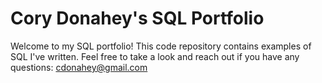 # Cory Donahey's SQL Portfolio

Welcome to my SQL portfolio! This code repository contains examples of SQL I've written. Feel free to take a look and reach out if you have any questions: cdonahey@gmail.com
